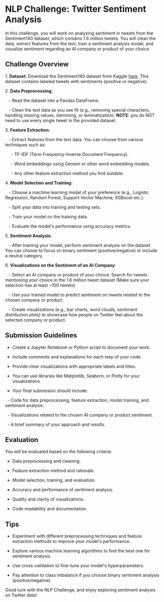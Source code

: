 # NLP Challenge: Twitter Sentiment Analysis

In this challenge, you will work on analyzing sentiment in tweets from the Sentiment140 dataset, which contains 1.6 million tweets. You will clean the data, extract features from the text, train a sentiment analysis model, and visualize sentiment regarding an AI company or product of your choice.

## Challenge Overview

1\. **Dataset**: Download the Sentiment140 dataset from Kaggle [here](https://www.kaggle.com/datasets/kazanova/sentiment140). This dataset contains labeled tweets with sentiments (positive or negative).

2\. **Data Preprocessing**:

   - Read the dataset into a Pandas DataFrame.

   - Clean the text data as you see fit (e.g., removing special characters, handling missing values, stemming, or lemmatization). **NOTE**: you do NOT need to use every single tweet in the provided dataset.

3\. **Feature Extraction**:

   - Extract features from the text data. You can choose from various techniques such as:

     - TF-IDF (Term Frequency-Inverse Document Frequency).

     - Word embeddings using Gensim or other word embedding models.

     - Any other feature extraction method you find suitable.

4\. **Model Selection and Training**:

   - Choose a machine learning model of your preference (e.g., Logistic Regression, Random Forest, Support Vector Machine, XGBoost etc.).

   - Split your data into training and testing sets.

   - Train your model on the training data.

   - Evaluate the model's performance using accuracy metrics.

5\. **Sentiment Analysis**:

   - After training your model, perform sentiment analysis on the dataset. You can choose to focus on binary sentiment (positive/negative) or include a neutral category.

6\. **Visualizations on the Sentiment of an AI Company**:

   - Select an AI company or product of your choice. Search for tweets mentioning your choice in the 1.6 million tweet dataset (Make sure your selection has at least ~100 tweets)

   - Use your trained model to predict sentiment on tweets related to the chosen company or product.

   - Create visualizations (e.g., bar charts, word clouds, sentiment distribution plots) to showcase how people on Twitter feel about the selected company or product.

## Submission Guidelines

- Create a Jupyter Notebook or Python script to document your work.

- Include comments and explanations for each step of your code.

- Provide clear visualizations with appropriate labels and titles.

- You can use libraries like Matplotlib, Seaborn, or Plotly for your visualizations.

- Your final submission should include:

  - Code for data preprocessing, feature extraction, model training, and sentiment analysis.

  - Visualizations related to the chosen AI company or product sentiment.

  - A brief summary of your approach and results.

## Evaluation

You will be evaluated based on the following criteria:

- Data preprocessing and cleaning.

- Feature extraction method and rationale.

- Model selection, training, and evaluation.

- Accuracy and performance of sentiment analysis.

- Quality and clarity of visualizations.

- Code readability and documentation.

## Tips

- Experiment with different preprocessing techniques and feature extraction methods to improve your model's performance.

- Explore various machine learning algorithms to find the best one for sentiment analysis.

- Use cross-validation to fine-tune your model's hyperparameters.

- Pay attention to class imbalance if you choose binary sentiment analysis (positive/negative).

Good luck with the NLP Challenge, and enjoy exploring sentiment analysis on Twitter data!